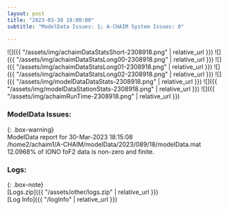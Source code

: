 ```yaml
---
layout: post
title: "2023-03-30 18:00:00"
subtitle: "ModelData Issues: 1; A-CHAIM System Issues: 0"

---
```


![]({{ "/assets/img/achaimDataStatsShort-2308918.png" | relative_url }})
![]({{ "/assets/img/achaimDataStatsLong00-2308918.png" | relative_url }})
![]({{ "/assets/img/achaimDataStatsLong01-2308918.png" | relative_url }})
![]({{ "/assets/img/achaimDataStatsLong02-2308918.png" | relative_url }})
![]({{ "/assets/img/modelDataDataStats-2308918.png" | relative_url }})
![]({{ "/assets/img/modelDataStationStats-2308918.png" | relative_url }})
![]({{ "/assets/img/achaimRunTime-2308918.png" | relative_url }})


### ModelData Issues:  
  
{: .box-warning}  
 ModelData report for 30-Mar-2023 18:15:08   
 /home2/achaim1/A-CHAIM/modelData/2023/089/18/modelData.mat   
 12.0968% of IONO foF2 data is non-zero and finite.   
  


### Logs:  
  
{: .box-note}  
[Logs.zip]({{ "/assets/other/logs.zip" | relative_url }})  
[Log Info]({{ "/logInfo" | relative_url }})  
